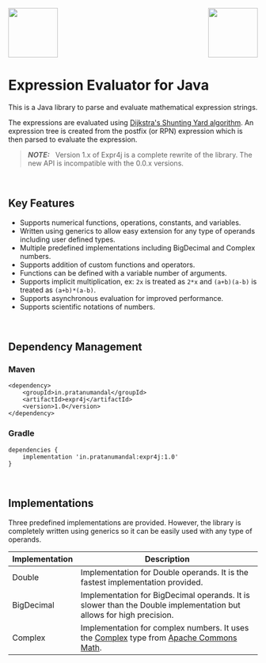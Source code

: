 <p>
    <img src="https://raw.githubusercontent.com/prat-man/expr4j/dev/images/expr4j.png" height="100px">
    <img src="https://raw.githubusercontent.com/prat-man/expr4j/dev/images/java.png" height="100px" align="right">
</p>

# Expression Evaluator for Java
This is a Java library to parse and evaluate mathematical expression strings.

The expressions are evaluated using [Dijkstra's Shunting Yard algorithm](https://en.wikipedia.org/wiki/Shunting-yard_algorithm). An expression tree is created from the postfix (or RPN) expression which is then parsed to evaluate the expression.

> **_NOTE:_** &nbsp; Version 1.x of Expr4j is a complete rewrite of the library. The new API is incompatible with the 0.0.x versions.

<br/>

## Key Features
- Supports numerical functions, operations, constants, and variables.
- Written using generics to allow easy extension for any type of operands including user defined types.
- Multiple predefined implementations including BigDecimal and Complex numbers.
- Supports addition of custom functions and operators.
- Functions can be defined with a variable number of arguments.
- Supports implicit multiplication, ex: `2x` is treated as `2*x` and `(a+b)(a-b)` is treated as `(a+b)*(a-b)`.
- Supports asynchronous evaluation for improved performance.
- Supports scientific notations of numbers.

<br/>

## Dependency Management

### Maven
    <dependency>
        <groupId>in.pratanumandal</groupId>
        <artifactId>expr4j</artifactId>
        <version>1.0</version>
    </dependency>

### Gradle
    dependencies {
        implementation 'in.pratanumandal:expr4j:1.0'
    }

<br/>

## Implementations
Three predefined implementations are provided. However, the library is completely written using generics so it can be easily used with any type of operands.

| Implementation | Description |
| -------------- | ----------- |
| Double         | Implementation for Double operands. It is the fastest implementation provided. |
| BigDecimal     | Implementation for BigDecimal operands. It is slower than the Double implementation but allows for high precision. |
| Complex        | Implementation for complex numbers. It uses the [Complex](https://commons.apache.org/proper/commons-math/javadocs/api-3.6.1/org/apache/commons/math3/complex/Complex.html) type from [Apache Commons Math](https://commons.apache.org/proper/commons-math/). |
